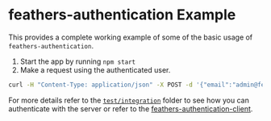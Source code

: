 # feathers-authentication Example

This provides a complete working example of some of the basic usage of `feathers-authentication`.

1. Start the app by running `npm start`
2. Make a request using the authenticated user.

```bash
curl -H "Content-Type: application/json" -X POST -d '{"email":"admin@feathersjs.com","password":"admin"}' http://localhost:3030/authentication
```

For more details refer to the [`test/integration`](../test/integration) folder to see how you can authenticate with the server or refer to the [feathers-authentication-client](https://github.com/feathersjs/feathers-authentication-client).
